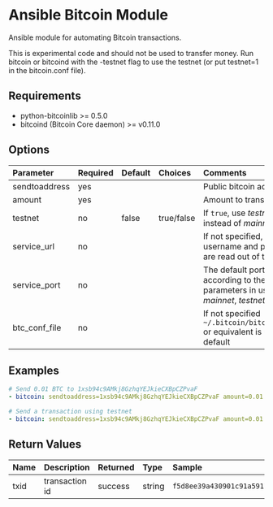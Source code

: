 # Ansible Bitcoin Module

Ansible module for automating Bitcoin transactions.

This is experimental code and should not be used to transfer money. Run bitcoin or bitcoind with the -testnet flag to use the testnet (or put testnet=1 in the bitcoin.conf file).

## Requirements

- python-bitcoinlib >= 0.5.0
- bitcoind (Bitcoin Core daemon) >= v0.11.0

## Options

Parameter     | Required | Default | Choices    | Comments
:------------ | :------- | :------ | :--------- | :-------
sendtoaddress | yes      |         |            | Public bitcoin address
amount        | yes      |         |            | Amount to transact
testnet       | no       | false   | true/false | If `true`, use *testnet* instead of *mainnet*
service_url   | no       |         |            | If not specified, the username and password are read out of the file
service_port  | no       |         |            | The default port is set according to the chain parameters in use: *mainnet*, *testnet*
btc_conf_file | no       |         |            | If not specified `~/.bitcoin/bitcoin.conf` or equivalent is used by default

## Examples

```yaml
# Send 0.01 BTC to 1xsb94c9AMkj8GzhqYEJkieCXBpCZPvaF
- bitcoin: sendtoaddress=1xsb94c9AMkj8GzhqYEJkieCXBpCZPvaF amount=0.01

# Send a transaction using testnet
- bitcoin: sendtoaddress=1xsb94c9AMkj8GzhqYEJkieCXBpCZPvaF amount=0.01 testnet=true
```

## Return Values

Name | Description    | Returned | Type   | Sample
:--- | :------------- | :------- | :----- | :-----
txid | transaction id | success  | string | `f5d8ee39a430901c91a5917b9f2dc19d6d1a0e9cea205b009ca73dd04470b9a6`
